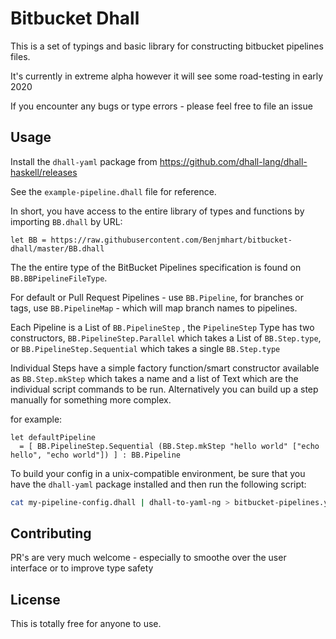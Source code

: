# Bitbucket Dhall

This is a set of typings and basic library for constructing bitbucket pipelines files.

It's currently in extreme alpha however it will see some road-testing in early 2020

If you encounter any bugs or type errors - please feel free to file an issue

## Usage

Install the `dhall-yaml` package from https://github.com/dhall-lang/dhall-haskell/releases

See the `example-pipeline.dhall` file for reference. 

In short, you have access to the entire library of types and functions by importing `BB.dhall` by URL:

```dhall
let BB = https://raw.githubusercontent.com/Benjmhart/bitbucket-dhall/master/BB.dhall
```

The the entire type of the BitBucket Pipelines specification is found on `BB.BBPipelineFileType`.

For default or Pull Request Pipelines - use `BB.Pipeline`, for branches or tags, use `BB.PipelineMap` - which will map branch names to pipelines.

Each Pipeline is a List of `BB.PipelineStep` , the `PipelineStep` Type has two constructors, `BB.PipelineStep.Parallel` which takes a List of `BB.Step.type`, or `BB.PipelineStep.Sequential` which takes a single `BB.Step.type`

Individual Steps have a simple factory function/smart constructor available as `BB.Step.mkStep` which takes a name and a list of Text which are the individual script commands to be run. Alternatively you can build up a step manually for something more complex.

for example:

```dhall
let defaultPipeline 
  = [ BB.PipelineStep.Sequential (BB.Step.mkStep "hello world" ["echo hello", "echo world"]) ] : BB.Pipeline
```

To build your config in a unix-compatible environment, be sure that you have the `dhall-yaml` package installed and then run the following script:

```bash
cat my-pipeline-config.dhall | dhall-to-yaml-ng > bitbucket-pipelines.yml
```

## Contributing

PR's are very much welcome - especially to smoothe over the user interface or to improve type safety

## License

This is totally free for anyone to use.
